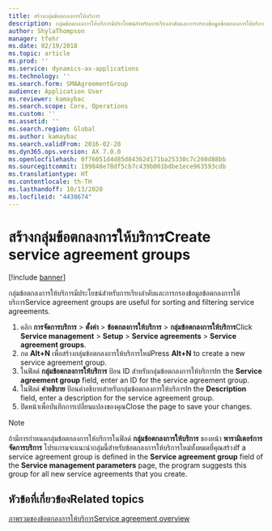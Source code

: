 ```yaml
---
title: สร้างกลุ่มข้อตกลงการให้บริการ
description: กลุ่มข้อตกลงการให้บริการมีประโยชน์สำหรับการเรียงลำดับและการกรองข้อมูลข้อตกลงการให้บริการ
author: ShylaThompson
manager: tfehr
ms.date: 02/19/2018
ms.topic: article
ms.prod: ''
ms.service: dynamics-ax-applications
ms.technology: ''
ms.search.form: SMAAgreementGroup
audience: Application User
ms.reviewer: kamaybac
ms.search.scope: Core, Operations
ms.custom: ''
ms.assetid: ''
ms.search.region: Global
ms.author: kamaybac
ms.search.validFrom: 2016-02-28
ms.dyn365.ops.version: AX 7.0.0
ms.openlocfilehash: 0f76051d4d85d84362d171ba25330c7c260d88bb
ms.sourcegitcommit: 199848e78df5cb7c439b001bdbe1ece963593cdb
ms.translationtype: HT
ms.contentlocale: th-TH
ms.lasthandoff: 10/13/2020
ms.locfileid: "4438674"
---
```

# <a name="create-service-agreement-groups"></a><span data-ttu-id="76010-103">สร้างกลุ่มข้อตกลงการให้บริการ</span><span class="sxs-lookup"><span data-stu-id="76010-103">Create service agreement groups</span></span> 

[!include [banner](../includes/banner.md)]

<span data-ttu-id="76010-104">กลุ่มข้อตกลงการให้บริการมีประโยชน์สำหรับการเรียงลำดับและการกรองข้อมูลข้อตกลงการให้บริการ</span><span class="sxs-lookup"><span data-stu-id="76010-104">Service agreement groups are useful for sorting and filtering service agreements.</span></span>

1. <span data-ttu-id="76010-105">คลิก **การจัดการบริการ** \> **ตั้งค่า** \> **ข้อตกลงการให้บริการ** \> **กลุ่มข้อตกลงการให้บริการ**</span><span class="sxs-lookup"><span data-stu-id="76010-105">Click **Service management** \> **Setup** \> **Service agreements** \> **Service agreement groups**.</span></span>
2. <span data-ttu-id="76010-106">กด **Alt+N** เพื่อสร้างกลุ่มข้อตกลงการให้บริการใหม่</span><span class="sxs-lookup"><span data-stu-id="76010-106">Press **Alt+N** to create a new service agreement group.</span></span>
3. <span data-ttu-id="76010-107">ในฟิลด์ **กลุ่มข้อตกลงการให้บริการ** ป้อน ID สำหรับกลุ่มข้อตกลงการให้บริการ</span><span class="sxs-lookup"><span data-stu-id="76010-107">In the **Service agreement group** field, enter an ID for the service agreement group.</span></span>
4. <span data-ttu-id="76010-108">ในฟิลด์ **คำอธิบาย** ป้อนคำอธิบายสำหรับกลุ่มข้อตกลงการให้บริการ</span><span class="sxs-lookup"><span data-stu-id="76010-108">In the **Description** field, enter a description for the service agreement group.</span></span>
5. <span data-ttu-id="76010-109">ปิดหน้าเพื่อบันทึกการเปลี่ยนแปลงของคุณ</span><span class="sxs-lookup"><span data-stu-id="76010-109">Close the page to save your changes.</span></span>

> [!NOTE]
> <span data-ttu-id="76010-110">ถ้ามีการกำหนดกลุ่มข้อตกลงการให้บริการในฟิลด์ **กลุ่มข้อตกลงการให้บริการ** ของหน้า **พารามิเตอร์การจัดการบริการ** โปรแกรมจะแนะนำกลุ่มนี้สำหรับข้อตกลงการให้บริการใหม่ทั้งหมดที่คุณสร้าง</span><span class="sxs-lookup"><span data-stu-id="76010-110">If a service agreement group is defined in the **Service agreement group** field of the **Service management parameters** page, the program suggests this group for all new service agreements that you create.</span></span>

## <a name="related-topics"></a><span data-ttu-id="76010-111">หัวข้อที่เกี่ยวข้อง</span><span class="sxs-lookup"><span data-stu-id="76010-111">Related topics</span></span>

[<span data-ttu-id="76010-112">ภาพรวมของข้อตกลงการให้บริการ</span><span class="sxs-lookup"><span data-stu-id="76010-112">Service agreement overview</span></span>](service-agreement-groups.md)

